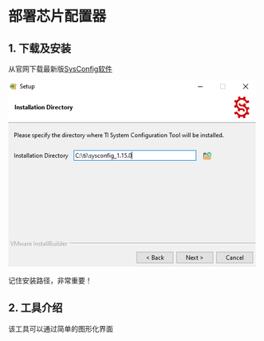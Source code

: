 # 部署芯片配置器


## 1. 下载及安装

从官网下载最新版[SysConfig软件](https://www.ti.com/tool/download/SYSCONFIG/)

![image](./img/011.png)

记住安装路径，非常重要！

## 2. 工具介绍

该工具可以通过简单的图形化界面